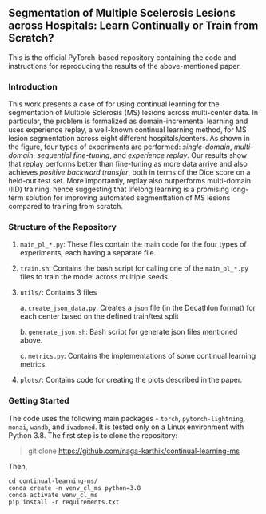 ## Segmentation of Multiple Scelerosis Lesions across Hospitals: Learn Continually or Train from Scratch?

This is the official PyTorch-based repository containing the code and instructions for reproducing the results of the above-mentioned paper. 

### Introduction

This work presents a case of for using continual learning for the segmentation of Multiple Sclerosis (MS) lesions across multi-center data. In particular, the problem is formalized as domain-incremental learning and uses experience replay, a well-known continual learning method, for MS lesion segmentation across eight different hospitals/centers. As shown in the figure, four types of experiments are performed: _single-domain_, _multi-domain_, _sequential fine-tuning_, and _experience replay_. Our results show that replay performs better than fine-tuning as more data arrive and also achieves _positive backward transfer_, both in terms of the Dice score on a held-out test set. More importantly, replay also outperforms multi-domain (IID) training, hence suggesting that lifelong learning is a promising long-term solution for improving automated segmenttation of MS lesions compared to training from scratch. 
 

### Structure of the Repository

1. `main_pl_*.py`: These files contain the main code for the four types of experiments, each having a separate file. 
2. `train.sh`: Contains the bash script for calling one of the `main_pl_*.py` files to train the model across multiple seeds.
3. `utils/`: Contains 3 files

    a. `create_json_data.py`: Creates a `json` file (in the Decathlon format) for each center based on the defined train/test split

    b. `generate_json.sh`: Bash script for generate json files mentioned above.

    c. `metrics.py`: Contains the implementations of some continual learning metrics. 
4. `plots/`: Contains code for creating the plots described in the paper. 


### Getting Started

The code uses the following main packages - `torch`, `pytorch-lightning`, `monai`, `wandb`, and `ivadomed`. It is tested only on a Linux environment with Python 3.8. The first step is to clone the repository:

> git clone https://github.com/naga-karthik/continual-learning-ms

Then, 
```
cd continual-learning-ms/
conda create -n venv_cl_ms python=3.8
conda activate venv_cl_ms
pip install -r requirements.txt
```

